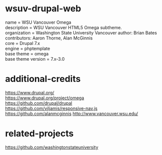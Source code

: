 # wsuv-drupal-web

name = WSU Vancouver Omega  
description = WSU Vancouver HTML5 Omega subtheme.  
organization = Washington State University Vancouver
author: Brian Bates  
contributors: Aaron Thorne, Alan McGinnis  
core = Drupal 7.x  
engine = phptemplate  
base theme = omega  
base theme version = 7.x-3.0

# additional-credits

https://www.drupal.org/  
https://www.drupal.org/project/omega  
https://github.com/drupal/drupal  
https://github.com/viljamis/responsive-nav.js  
https://github.com/alanmcginnis
http://www.vancouver.wsu.edu/  

# related-projects

https://github.com/washingtonstateuniversity

